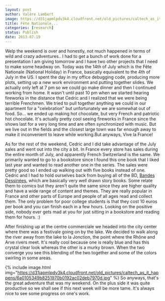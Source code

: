 ```yaml
---
layout: post
author: Valère Lambert
image: https://d31japmlpdv3k4.cloudfront.net/old_pictures/caltech_as_it_happens/6a0105349b8251970b01901e43964d970b.jpg
title: Fête Nationale... 
categories: [research]
status: Publish
date: 2013-07-19
---
```



Welp the weekend is over and honestly, not much happened in terms of wild and crazy adventures.. I had to get a bunch of work done for a presentation I am giving tomorrow and I have two other projects that I need to make some headway on. Today was the 14th of July which is the Fête Nationale (National Holiday) in France, basically equivalent to the 4th of July in the US. I spent the day in my office debugging code, producing more plots, setting up a new work environment and putting together slides. We actually only left at 7 pm so we could go make dinner and then I continued working from home. It wasn't until past 10 pm when we started hearing fireworks in the distance that Cedric and I realized that we were being terrible Frenchmen. We tried to pull together anything we could in our apartment for a "celebration" but unfortunately we are somewhat out of food. So... we ended up making hot chocolate, but very French and patriotic hot chocolate. It's actually pretty cool seeing fireworks in France since the shows last for a very long time and are often synchronized with music. But we live out in the fields and the closest large town was far enough away to make it inconvenient to leave while working.But anyways, Vive la France!

As for the rest of the weekend, Cedric and I did take advantage of the July sales and went out into the city a bit. In France every store has sales during the entire month of July, and apparently French Switzerland is the same. We primarily wanted to go to a bookstore since I found this one book that I liked last year and wanted to read another one in the series. The sales were pretty good so I ended up walking out with five books instead of one. Cedric and I had to hold ourselves back from buying all of the BD, <a class="zem_slink" href="https://en.wikipedia.org/wiki/Franco-Belgian_comics" rel="wikipedia" target="_blank" title="Franco-Belgian comics">Bandes Dessinées</a>, which are basically very well drawn story books. Some relate them to comics but they aren't quite the same since they are higher quality and have a wide range of content and themes. They are really popular in France and other parts of Europe and people of all ages read and collect them. The only problem for poor college students is that they cost 10 euros per book and you can finish each in a few hours. Looking on the positive side, nobody ever gets mad at you for just sitting in a bookstore and reading them for hours. :)

After finishing up at the centre commerciale we headed into the city center where there was a festivale going on by the lake. We decided to walk along the river away from the lake to la Jonction, the point where the Rhône and Arve rivers meet. It's really cool because one is really blue and has this crystal clear look whereas the other is a murky brown. When the two converge you see this blending of the two together and some of the colors swirling in some areas.


{% include image.html img="https://d31japmlpdv3k4.cloudfront.net/old_pictures/caltech_as_it_happens/6a0105349b8251970b0192ac02deb7970d.jpg" %}
So anyways, that's the great adventure that was my weekend. On the plus side it was quite productive so we shall see if this next week will be more tame. It's always nice to see some progress on one's work.

